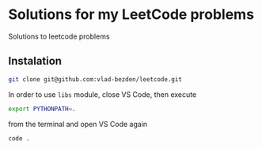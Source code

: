 # Solutions for my LeetCode problems
Solutions to leetcode problems

## Instalation
```bash
git clone git@github.com:vlad-bezden/leetcode.git
```

In order to use `libs` module, close VS Code, then execute
```bash
export PYTHONPATH=.
```
from the terminal and open VS Code again
```
code .
```